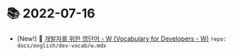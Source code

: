 # 📚 2022-07-16
- [New!] 📗 [개발자를 위한 영단어 - W (Vocabulary for Developers - W)](https://til.qriositylog.com/featured/english/dev-vocab/w) `repo: docs/english/dev-vocab/w.mdx`

